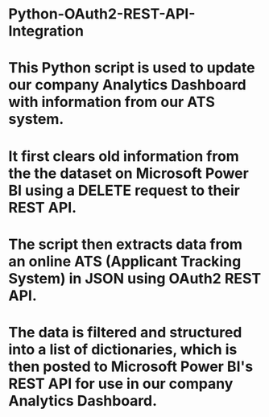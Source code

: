 # Python-OAuth2-REST-API-Integration
# This Python script is used to update our company Analytics Dashboard with information from our ATS system. 
# It first clears old information from the the dataset on Microsoft Power BI using a DELETE request to their REST API. 
# The script then extracts data from an online ATS (Applicant Tracking System) in JSON using OAuth2 REST API.
# The data is filtered and structured into a list of dictionaries, which is then posted to Microsoft Power BI's REST API for use in our company Analytics Dashboard. 
